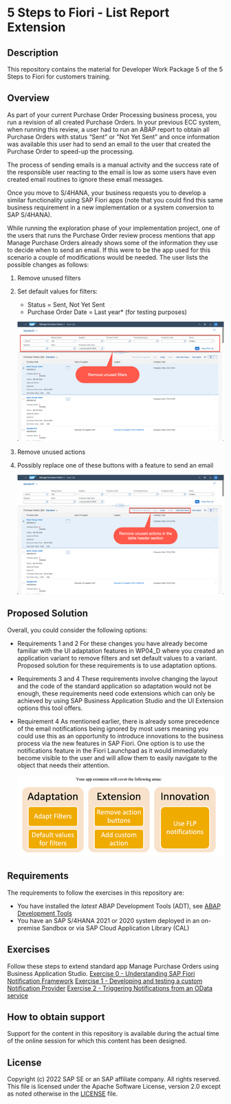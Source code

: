 # 5 Steps to Fiori - List Report Extension

## Description

This repository contains the material for Developer Work Package 5 of the 5 Steps to Fiori for customers training.  

## Overview
As part of your current Purchase Order Processing business process, you run a revision of all created Purchase Orders. In your previous ECC system, when running this review, a user had to run an ABAP report to obtain all Purchase Orders with status “Sent” or ”Not Yet Sent” and once information was available this user had to send an email to the user that created the Purchase Order to speed-up the processing.

The process of sending emails is a manual activity and the success rate of the responsible user reacting to the email is low as some users have even created email routines to ignore these email messages.

Once you move to S/4HANA, your business requests you to develop a similar functionality using SAP Fiori apps (note that you could find this same business requirement in a new implementation or a system conversion to SAP S/4HANA).

While running the exploration phase of your implementation project, one of the users that runs the Purchase Order review process mentions that app Manage Purchase Orders already shows some of the information they use to decide when to send an email. If this were to be the app used for this scenario a couple of modifications would be needed. The user lists the possible changes as follows:

1.	Remove unused filters
2.	Set default values for filters:
	   - Status = Sent, Not Yet Sent
     - Purchase Order Date = Last year* (for testing purposes)

    ![Modifications 1 and 2](images/removefilters.png)

3.	Remove unused actions
4.	Possibly replace one of these buttons with a feature to send an email

    ![Modifications 3 and 4](images/removeactions.png)

## Proposed Solution
Overall, you could consider the following options:

- Requirements 1 and 2
For these changes you have already become familiar with the UI adaptation features in WP04_D where you created an application variant to remove filters and set default values to a variant. Proposed solution for these requirements is to use adaptation options.

- Requirements 3 and 4
These requirements involve changing the layout and the code of the standard application so adaptation would not be enough, these requirements need code extensions which can only be achieved by using SAP Business Application Studio and the UI Extension options this tool offers.

- Requirement 4
As mentioned earlier, there is already some precedence of the email notifications being ignored by most users meaning you could use this as an opportunity to introduce innovations to the business process via the new features in SAP Fiori. One option is to use the notifications feature in the Fiori Launchpad as it would immediately become visible to the user and will allow them to easily navigate to the object that needs their attention.

    ![Extension Areas](images/extensionareas.png)

## Requirements

The requirements to follow the exercises in this repository are:

* You have installed the _latest_ ABAP Development Tools (ADT), see [ABAP Development Tools](https://tools.hana.ondemand.com/#abap)
* You have an SAP S/4HANA 2021 or 2020 system deployed in an on-premise Sandbox or via SAP Cloud Application Library (CAL)

## Exercises

Follow these steps to extend standard app Manage Purchase Orders using Business Application Studio.
[Exercise 0 - Understanding SAP Fiori Notification Framework](exercises/ex_0)
[Exercise 1 - Developing and testing a custom Notification Provider](exercises/ex_1)
[Exercise 2 - Triggering Notifications from an OData service](exercises/ex_2)


## How to obtain support

Support for the content in this repository is available during the actual time of the online session for which this content has been designed.

## License
Copyright (c) 2022 SAP SE or an SAP affiliate company. All rights reserved. This file is licensed under the Apache Software License, version 2.0 except as noted otherwise in the [LICENSE](LICENSES/Apache-2.0.txt) file.
